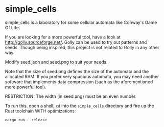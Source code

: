simple_cells
============
simple_cells is a laboratory for some cellular automata like Conway's Game Of Life.

If you are looking for a more powerful tool, have a look at http://golly.sourceforge.net/. Golly can be used to try out patterns and seeds. Though being inspired, this project is not related to Golly in any other way.

Modify seed.json and seed.png to suit your needs.

Note that the size of seed.png defines the size of the automata and the allocated RAM. If you prefer very spacious automata, you may need another software that implements data compression (such as the aforementioned more powerful tool).

RESTRICTION: The width (in seed.png) must be an even number.

To run this, open a shell, `cd` into the `simple_cells` directory and fire up the Rust toolchain WITH optimizations:
```
cargo run --release
```
